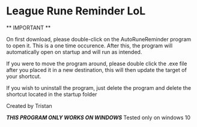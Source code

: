 # League Rune Reminder LoL

** IMPORTANT **

On first download, please double-click on the AutoRuneReminder program to open it. This is a one time occurence. After this, the program will automatically open on startup and will run as intended.

If you were to move the program around, please double click the .exe file after you placed it in a new destination, this will then update the target of your shortcut.

If you wish to uninstall the program, just delete the program and delete the shortcut located in the startup folder

Created by Tristan

***THIS PROGRAM ONLY WORKS ON WINDOWS*** Tested only on windows 10
